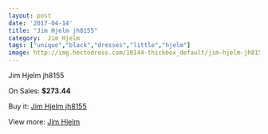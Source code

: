```yaml
---
layout: post
date: '2017-04-14'
title: "Jim Hjelm jh8155"
category:  Jim Hjelm
tags: ["unique","black","dresses","little","hjelm"]
image: http://img.hectodress.com/10144-thickbox_default/jim-hjelm-jh8155.jpg
---
```

Jim Hjelm jh8155

On Sales: **$273.44**
<a href="https://www.hectodress.com/-jim-hjelm/5038-jim-hjelm-jh8155.html"><amp-img layout="responsive" width="600" height="600" src="//img.hectodress.com/10144-thickbox_default/jim-hjelm-jh8155.jpg" alt="Jim Hjelm jh8155 0" /></a>
<a href="https://www.hectodress.com/-jim-hjelm/5038-jim-hjelm-jh8155.html"><amp-img layout="responsive" width="600" height="600" src="//img.hectodress.com/10147-thickbox_default/jim-hjelm-jh8155.jpg" alt="Jim Hjelm jh8155 1" /></a>
<a href="https://www.hectodress.com/-jim-hjelm/5038-jim-hjelm-jh8155.html"><amp-img layout="responsive" width="600" height="600" src="//img.hectodress.com/10146-thickbox_default/jim-hjelm-jh8155.jpg" alt="Jim Hjelm jh8155 2" /></a>
<a href="https://www.hectodress.com/-jim-hjelm/5038-jim-hjelm-jh8155.html"><amp-img layout="responsive" width="600" height="600" src="//img.hectodress.com/10145-thickbox_default/jim-hjelm-jh8155.jpg" alt="Jim Hjelm jh8155 3" /></a>

Buy it: [Jim Hjelm jh8155](https://www.hectodress.com/-jim-hjelm/5038-jim-hjelm-jh8155.html "Jim Hjelm jh8155")

View more: [ Jim Hjelm](https://www.hectodress.com/83--jim-hjelm " Jim Hjelm")